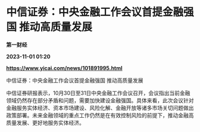 # 中信证券：中央金融工作会议首提金融强国 推动高质量发展
**第一财经**

**2023-11-01 01:20**

**https://www.yicai.com/news/101891995.html**

中信证券：中央金融工作会议首提金融强国 推动高质量发展

中信证券研报表示，10月30日至31日中央金融工作会议召开，会议指出当前金融领域仍然存在部分矛盾和问题，需要加快建设金融强国。具体来看，此次会议针对金融服务实体经济、资本市场建设、风险化解、金融开放等诸多市场关切问题做出政策部署。未来金融领域的重点工作仍然是在有效控制风险的前提下，推动金融高质量发展、更好地服务实体经济。